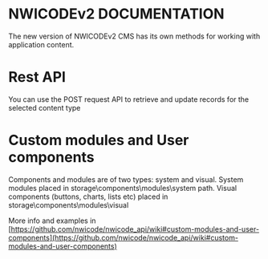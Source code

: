 # NWICODEv2 DOCUMENTATION
The new version of NWICODEv2 CMS has its own methods for working with application content.  

# Rest API
You can use the POST request API to retrieve and update records for the selected content type

# Custom modules and User components
Components and modules are of two types: system and visual. 
System modules placed in storage\components\modules\system path.
Visual components (buttons, charts, lists etc) placed in storage\components\modules\visual

More info and examples in [https://github.com/nwicode/nwicode_api/wiki#custom-modules-and-user-components](https://github.com/nwicode/nwicode_api/wiki#custom-modules-and-user-components)
